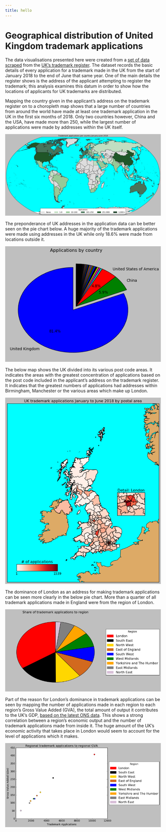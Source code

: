 ```yaml
---
title: hello
---
```


# Geographical distribution of United Kingdom trademark applications

The data visualisations presented here were created from a [set of data scraped](https://raw.githubusercontent.com/codingpangolin/IP_Analysis/master/tmscrape_jan_june2018.csv) from the [UK’s trademark register](https://www.gov.uk/search-for-trademark). The dataset records the basic details of every application for a trademark made in the UK from the start of January 2018 to the end of June that same year.  One of the main details the register shows is the address of the applicant attempting to register the trademark; this analysis examines this datum in order to show how the locations of applicants for UK trademarks are distributed. 

Mapping the country given in the applicant’s address on the trademark register on to a choropleth map shows that a large number of countries from around the world have made at least one trademark application in the UK in the first six months of 2018.  Only two countries however, China and the USA, have made more than 250, while the largest number of applications were made by addresses within the UK itself.

![world_choro](/assets/world_choro.png)

The preponderance of UK addresses in the application data can be better seen on the pie chart below. A huge majority of the trademark applications were made using addresses in the UK while only 18.6% were made from locations outside it.

![apps_country_pie](/assets/apps_country_pie.png)

The below map shows the UK divided into its various post code areas. It indicates the areas with the greatest concentration of applications based on the post code included in the applicant’s address on the trademark register. It indicates that the greatest numbers of applications had addresses within Birmingham, Manchester or the various areas which make up London.

![uk_choro](/assets/uk_choro.png)

The dominance of London as an address for making trademark applications can be seen more clearly in the below pie chart. More than a quarter of all trademark applications made in England were from the region of London.

![uk_region_pie](/assets/uk_region_pie.png)

Part of the reason for London’s dominance in trademark applications can be seen by mapping the number of applications made in each region to each region’s Gross Value Added (GVA), the total amount of output it contributes to the UK’s GDP, [based on the latest ONS data](http://researchbriefings.files.parliament.uk/documents/SN05795/SN05795.pdf). This shows a strong correlation between a region’s economic output and the number of trademark applications made from inside it. The huge amount of the UK’s economic activity that takes place in London would seem to account for the level of applications which it makes.

![scatter_apps_gva](/assets/scatter_apps_gva.png)

